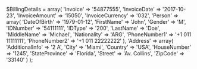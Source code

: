 $BillingDetails = array(
    'Invoice' => '54877555',
    'InvoiceDate' => '2017-10-23',
    'InvoiceAmount' => '15050',
    'InvoiceCurrency' => '032',
    'Person' => array(
        'DateOfBirth' => '1979-01-12',
        'FirstName' => 'John',
        'Gender' => 'M',
        'IDNumber' => '54111111',
        'IDType' => '200',
        'LastName' => 'Doe',
        'MiddleName' => 'Michael',
        'Nationality' => 'ARG',
        'PhoneNumber1' => '+1 011 11111111',
        'PhoneNumber2' => '+1 011 22222222'
    ),
    'Address' => array(
        'AdditionalInfo' => '2 A',
        'City' => 'Miami',
        'Country' => 'USA',
        'HouseNumber' => '1245',
        'StateProvince' => 'Florida',
        'Street' => 'Av. Collins',
        'ZipCode' => '33140'
    )
);